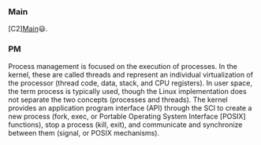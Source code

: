 ### Main

[C2][Main](index.md)😃.

### PM
Process management is focused on the execution of processes. In the kernel, these are called threads and represent an individual virtualization of the processor (thread code, data, stack, and CPU registers). In user space, the term process is typically used, though the Linux implementation does not separate the two concepts (processes and threads). The kernel provides an application program interface (API) through the SCI to create a new process (fork, exec, or Portable Operating System Interface [POSIX] functions), stop a process (kill, exit), and communicate and synchronize between them (signal, or POSIX mechanisms).

